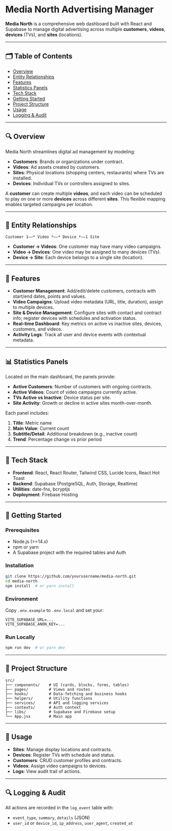 # Media North Advertising Manager

**Media North** is a comprehensive web dashboard built with React and Supabase to manage digital advertising across multiple **customers**, **videos**, **devices** (TVs), and **sites** (locations).

---

## 🗂️ Table of Contents

- [Overview](#overview)
- [Entity Relationships](#entity-relationships)
- [Features](#features)
- [Statistics Panels](#statistics-panels)
- [Tech Stack](#tech-stack)
- [Getting Started](#getting-started)
- [Project Structure](#project-structure)
- [Usage](#usage)
- [Logging & Audit](#logging--audit)

---

## 🔍 Overview

Media North streamlines digital ad management by modeling:

- **Customers**: Brands or organizations under contract.
- **Videos**: Ad assets created by customers.
- **Sites**: Physical locations (shopping centers, restaurants) where TVs are installed.
- **Devices**: Individual TVs or controllers assigned to sites.

A **customer** can create multiple **videos**, and each video can be scheduled to play on one or more **devices** across different **sites**. This flexible mapping enables targeted campaigns per location.

---

## 🧩 Entity Relationships

```
Customer 1––* Video *––* Device *––1 Site
```

- **Customer → Videos**: One customer may have many video campaigns.
- **Video → Devices**: One video may be assigned to many devices (TVs).
- **Device → Site**: Each device belongs to a single site (location).

---

## 🚀 Features

- **Customer Management**: Add/edit/delete customers, contracts with start/end dates, points and values.
- **Video Campaigns**: Upload video metadata (URL, title, duration), assign to multiple devices.
- **Site & Device Management**: Configure sites with contact and contract info; register devices with schedules and activation status.
- **Real-time Dashboard**: Key metrics on active vs inactive sites, devices, customers, and videos.
- **Activity Logs**: Track all user and device events with contextual metadata.

---

## 📊 Statistics Panels

Located on the main dashboard, the panels provide:

- **Active Customers**: Number of customers with ongoing contracts.
- **Active Videos**: Count of video campaigns currently active.
- **TVs Active vs Inactive**: Device status per site.
- **Site Activity**: Growth or decline in active sites month-over-month.

Each panel includes:

1. **Title**: Metric name
2. **Main Value**: Current count
3. **Subtitle/Detail**: Additional breakdown (e.g., inactive count)
4. **Trend**: Percentage change vs prior period

---

## 🧰 Tech Stack

- **Frontend**: React, React Router, Tailwind CSS, Lucide Icons, React Hot Toast
- **Backend**: Supabase (PostgreSQL, Auth, Storage, Realtime)
- **Utilities**: date-fns, bcryptjs
- **Deployment**: Firebase Hosting

---

## 🏁 Getting Started

### Prerequisites

- Node.js (>=14.x)
- npm or yarn
- A Supabase project with the required tables and Auth

### Installation

```bash
git clone https://github.com/yourusername/media-north.git
cd media-north
npm install  # or yarn install
```

### Environment

Copy `.env.example` to `.env.local` and set your:

```
VITE_SUPABASE_URL=...
VITE_SUPABASE_ANON_KEY=...
```

### Run Locally

```bash
npm run dev  # or yarn dev
```

---

## 📁 Project Structure

```
src/
├── components/    # UI (cards, blocks, forms, tables)
├── pages/         # Views and routes
├── hooks/         # Data-fetching and business hooks
├── helpers/       # Utility functions
├── services/      # API and logging services
├── contexts/      # Auth context
├── libs/          # Supabase and Firebase setup
└── App.jsx        # Main app
```

---

## 📝 Usage

- **Sites**: Manage display locations and contracts.
- **Devices**: Register TVs with schedule and status.
- **Customers**: CRUD customer profiles and contracts.
- **Videos**: Assign video campaigns to devices.
- **Logs**: View audit trail of actions.

---

## 🔍 Logging & Audit

All actions are recorded in the `log_event` table with:

- `event_type`, `summary`, `details` (JSON)
- `user_id` or `device_id`, `ip_address`, `user_agent`, `created_at`
